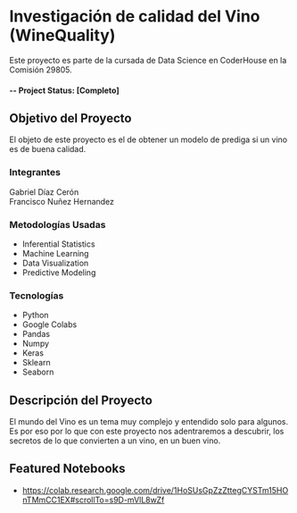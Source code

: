 
# Investigación de calidad del Vino (WineQuality)
Este proyecto es parte de la cursada de Data Science en CoderHouse en la Comisión 29805.

#### -- Project Status: [Completo]

## Objetivo del Proyecto
El objeto de este proyecto es el de obtener un modelo de prediga si un vino es de buena calidad.

### Integrantes
Gabriel Díaz Cerón <br>
Francisco Nuñez Hernandez


### Metodologías Usadas
* Inferential Statistics
* Machine Learning
* Data Visualization
* Predictive Modeling

### Tecnologías
* Python
* Google Colabs
* Pandas
* Numpy
* Keras
* Sklearn
* Seaborn

## Descripción del Proyecto
El mundo del Vino es un tema muy complejo
y entendido solo para algunos. Es por eso por lo que con este proyecto
nos adentraremos a descubrir, los secretos de lo que
convierten a un vino, en un buen vino.



## Featured Notebooks
* https://colab.research.google.com/drive/1HoSUsGpZzZttegCYSTm15HOnTMmCC1EX#scrollTo=s9D-mVlL8wZf

